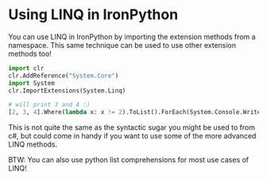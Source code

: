 # Using LINQ in IronPython

You can use LINQ in IronPython by importing the extension methods from a namespace. This same technique can be used to use other extension methods too! 

```python
import clr
clr.AddReference("System.Core")
import System
clr.ImportExtensions(System.Linq)

# will print 3 and 4 :)
[2, 3, 4].Where(lambda x: x != 2).ToList().ForEach(System.Console.WriteLine)
```

This is not quite the same as the syntactic sugar you might be used to from c#, but could come in handy if you want to use some of the more advanced LINQ methods.

BTW: You can also use python list comprehensions for most use cases of LINQ! 


